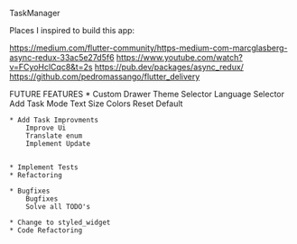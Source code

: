 TaskManager


Places I inspired to build this app:

https://medium.com/flutter-community/https-medium-com-marcglasberg-async-redux-33ac5e27d5f6
https://www.youtube.com/watch?v=FCyoHclCqc8&t=2s
https://pub.dev/packages/async_redux/
https://github.com/pedromassango/flutter_delivery

FUTURE FEATURES
    * Custom Drawer
        Theme Selector
        Language Selector
        Add Task Mode
        Text Size
        Colors
        Reset Default

    * Add Task Improvments 
        Improve Ui
        Translate enum
        Implement Update

    
    * Implement Tests
    * Refactoring
    
    * Bugfixes
        Bugfixes
        Solve all TODO's

    * Change to styled_widget
    * Code Refactoring

